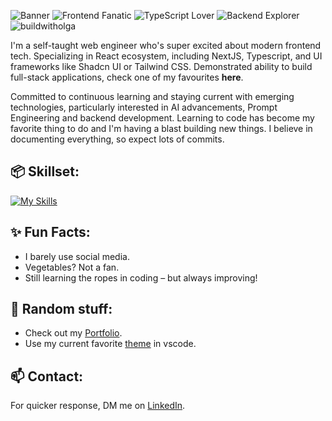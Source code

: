 ![Banner](https://i.imgur.com/J6G2gb2.png)
![Frontend Fanatic](https://img.shields.io/badge/Frontend-Fanatic-f94d5c?style=flat&logo=html5&logoColor=white) ![TypeScript Lover](https://img.shields.io/badge/TypeScript-Lover-3178C6?style=flat&logo=typescript&logoColor=white) ![Backend Explorer](https://img.shields.io/badge/Backend-Explorer-ff7675?style=flat&logo=node.js&logoColor=white) <img src="https://komarev.com/ghpvc/?username=dan0dev" alt="buildwitholga" />


I'm a self-taught web engineer who's super excited about modern frontend tech. Specializing in React ecosystem, including NextJS, Typescript, and UI frameworks like Shadcn UI or Tailwind CSS. Demonstrated ability to build full-stack applications, check one of my favourites **here**. 

Committed to continuous learning and staying current with emerging technologies, particularly interested in AI advancements, Prompt Engineering and backend development. Learning to code has become my favorite thing to do and I'm having a blast building new things. I believe in documenting everything, so expect lots of commits.

## 📦 Skillset:
[![My Skills](https://skillicons.dev/icons?i=html,css,js,ts,react,nextjs,redux,tailwind,figma,jest,graphql,git)](https://skillicons.dev)

## ✨ Fun Facts:
- I barely use social media.
- Vegetables? Not a fan.
- Still learning the ropes in coding – but always improving!

## 🎨 Random stuff:
- Check out my [Portfolio](https://dan0.dev).
- Use my current favorite [theme](https://marketplace.visualstudio.com/items?itemName=astro-build.houston) in vscode.

## 📫 Contact:
For quicker response, DM me on [LinkedIn](http://linkedin.com).

